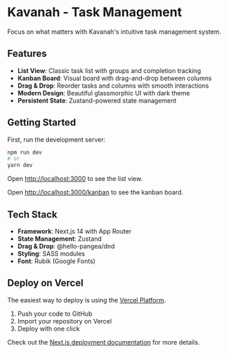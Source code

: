 # Kavanah - Task Management

Focus on what matters with Kavanah's intuitive task management system.

## Features

- **List View**: Classic task list with groups and completion tracking
- **Kanban Board**: Visual board with drag-and-drop between columns
- **Drag & Drop**: Reorder tasks and columns with smooth interactions
- **Modern Design**: Beautiful glassmorphic UI with dark theme
- **Persistent State**: Zustand-powered state management

## Getting Started

First, run the development server:

```bash
npm run dev
# or
yarn dev
```

Open [http://localhost:3000](http://localhost:3000) to see the list view.

Open [http://localhost:3000/kanban](http://localhost:3000/kanban) to see the kanban board.

## Tech Stack

- **Framework**: Next.js 14 with App Router
- **State Management**: Zustand
- **Drag & Drop**: @hello-pangea/dnd
- **Styling**: SASS modules
- **Font**: Rubik (Google Fonts)

## Deploy on Vercel

The easiest way to deploy is using the [Vercel Platform](https://vercel.com/new).

1. Push your code to GitHub
2. Import your repository on Vercel
3. Deploy with one click

Check out the [Next.js deployment documentation](https://nextjs.org/docs/deployment) for more details.
